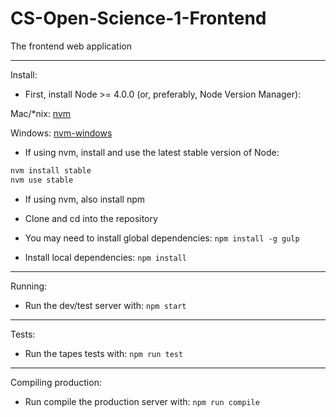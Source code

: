 # CS-Open-Science-1-Frontend
The frontend web application

---

Install:
- First, install Node >= 4.0.0 (or, preferably, Node Version Manager):

Mac/*nix:
[nvm](https://github.com/creationix/nvm "NVM")

Windows:
[nvm-windows](https://github.com/coreybutler/nvm-windows "NVM-Windows")

- If using nvm, install and use the latest stable version of Node:
```bash
nvm install stable
nvm use stable
```

- If using nvm, also install npm

- Clone and cd into the repository

- You may need to install global dependencies:
`npm install -g gulp`

- Install local dependencies:
`npm install`

---

Running:
- Run the dev/test server with:
`npm start`

---

Tests:
- Run the tapes tests with:
`npm run test`

---

Compiling production:
- Run compile the production server with:
`npm run compile`
